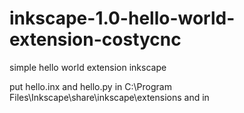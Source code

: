 # inkscape-1.0-hello-world-extension-costycnc
simple hello world extension inkscape

put hello.inx and hello.py in C:\Program Files\Inkscape\share\inkscape\extensions and in 
